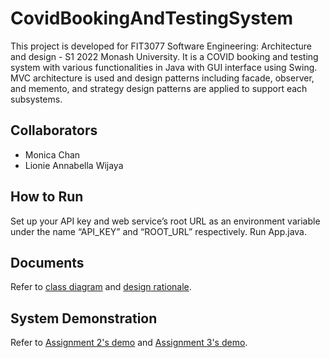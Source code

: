# CovidBookingAndTestingSystem
This project is developed for FIT3077 Software Engineering: Architecture and design - S1 2022 Monash University. It is a COVID booking and testing system with various functionalities in Java with GUI interface using Swing. MVC architecture is used and  design patterns including facade, observer, and memento, and strategy design patterns are applied to support each subsystems. 

## Collaborators
- Monica Chan 
- Lionie Annabella Wijaya 

## How to Run
Set up your API key and web service’s root URL as an environment variable under the name “API_KEY” and “ROOT_URL” respectively. Run App.java.

## Documents
Refer to [class diagram](https://github.com/lioniewijaya/CovidBookingAndTestingSystem/blob/master/docs/class_diagram_v2.pdf)
 and [design rationale](https://github.com/lioniewijaya/CovidBookingAndTestingSystem/blob/master/docs/design_rationale.pdf).

## System Demonstration
Refer to [Assignment 2's demo](https://drive.google.com/file/d/1rjDe_ymBoDq9TwZ7XNiwAAKw9TW_dVL_/view?usp=sharing) and [Assignment 3's demo](https://drive.google.com/file/d/1sCJx138eIhLilY1_kUC1LARqt7T0D4uG/view?usp=sharing).
